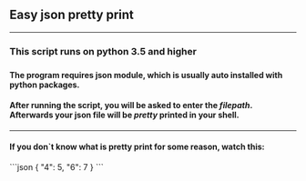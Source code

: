 <h2><b>Easy json pretty print</b></h1>
<hr>
<h3>This script runs on <b>python 3.5</b> and higher<h3>
<h4>The program requires json module, which is usually auto installed with python packages.</h4>
<h4>After running the script, you will be asked to enter the <i>filepath</i>. Afterwards your json file will be <i>pretty</i> printed in your shell.</h4><hr>
<h4>If you don`t know what is pretty print for some reason, watch this:</h4>
```json
    {
        "4": 5,
        "6": 7
    }
```
